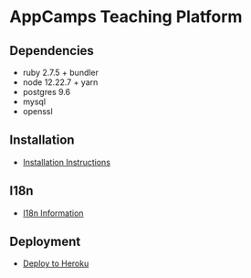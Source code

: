 # AppCamps Teaching Platform

## Dependencies

- ruby 2.7.5 + bundler
- node 12.22.7 + yarn
- postgres 9.6
- mysql
- openssl

## Installation

- [Installation Instructions](docs/Installation.md)

## I18n

- [I18n Information](docs/I18n.md)

## Deployment

- [Deploy to Heroku](docs/Deployment.md)
